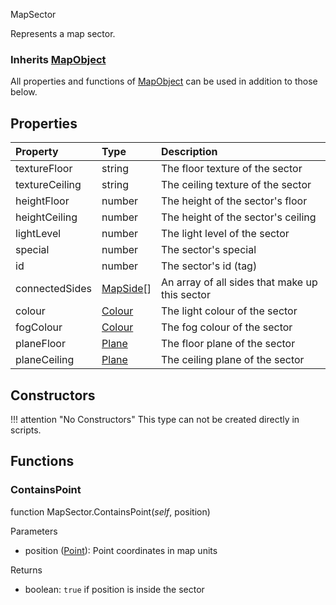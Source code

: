 <article-head>MapSector</article-head>

Represents a map sector.

### Inherits <type>[MapObject](MapObject.md)</type>  
All properties and functions of <type>[MapObject](MapObject.md)</type> can be used in addition to those below.

## Properties

| Property | Type | Description |
|:---------|:-----|:------------|
<prop class="ro">textureFloor</prop> | <type>string</type> | The floor texture of the sector
<prop class="ro">textureCeiling</prop> | <type>string</type> | The ceiling texture of the sector
<prop class="ro">heightFloor</prop> | <type>number</type> | The height of the sector's floor
<prop class="ro">heightCeiling</prop> | <type>number</type> | The height of the sector's ceiling
<prop class="ro">lightLevel</prop> | <type>number</type> | The light level of the sector
<prop class="ro">special</prop> | <type>number</type> | The sector's special
<prop class="ro">id</prop> | <type>number</type> | The sector's id (tag)
<prop class="ro">connectedSides</prop> | <type>[MapSide](MapSide.md)\[\]</type> | An array of all sides that make up this sector
<prop class="ro">colour</prop> | <type>[Colour](../Colour.md)</type> | The light colour of the sector
<prop class="ro">fogColour</prop> | <type>[Colour](../Colour.md)</type> | The fog colour of the sector
<prop class="ro">planeFloor</prop> | <type>[Plane](../Plane.md)</type> | The floor plane of the sector
<prop class="ro">planeCeiling</prop> | <type>[Plane](../Plane.md)</type> | The ceiling plane of the sector

## Constructors

!!! attention "No Constructors"
    This type can not be created directly in scripts.

## Functions

### ContainsPoint

<fdef>function <type>MapSector</type>.<func>ContainsPoint</func>(<arg>*self*</arg>, <arg>position</arg>)</fdef>

<listhead>Parameters</listhead>

* <arg>position</arg> (<type>[Point](../Point.md)</type>): Point coordinates in map units

<listhead>Returns</listhead>

* <type>boolean</type>: `true` if <arg>position</arg> is inside the sector
